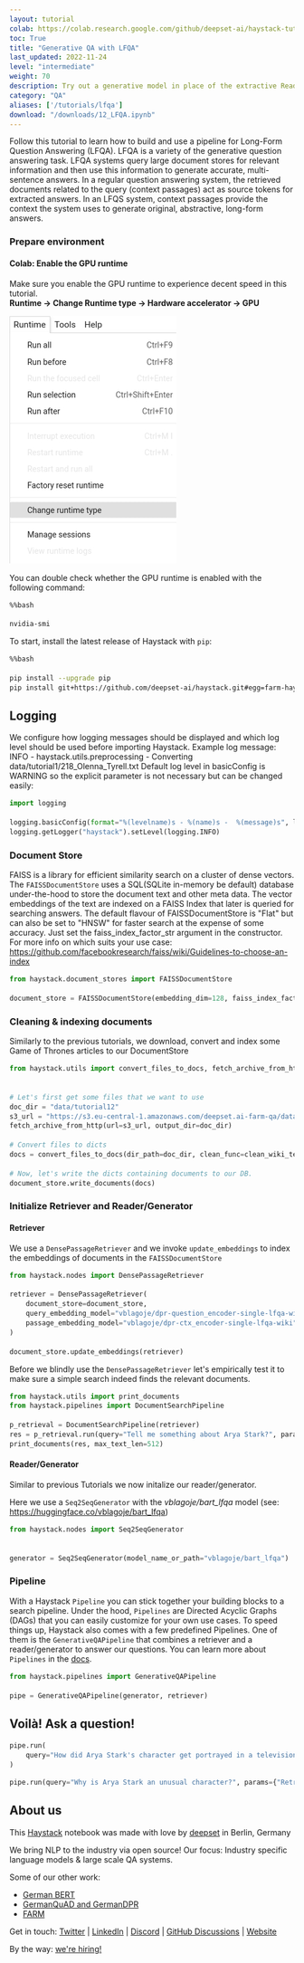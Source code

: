 ```yaml
---
layout: tutorial
colab: https://colab.research.google.com/github/deepset-ai/haystack-tutorials/blob/main/tutorials/12_LFQA.ipynb
toc: True
title: "Generative QA with LFQA"
last_updated: 2022-11-24
level: "intermediate"
weight: 70
description: Try out a generative model in place of the extractive Reader.
category: "QA"
aliases: ['/tutorials/lfqa']
download: "/downloads/12_LFQA.ipynb"
---
```

    


Follow this tutorial to learn how to build and use a pipeline for Long-Form Question Answering (LFQA). LFQA is a variety of the generative question answering task. LFQA systems query large document stores for relevant information and then use this information to generate accurate, multi-sentence answers. In a regular question answering system, the retrieved documents related to the query (context passages) act as source tokens for extracted answers. In an LFQS system, context passages provide the context the system uses to generate original, abstractive, long-form answers.

### Prepare environment

#### Colab: Enable the GPU runtime
Make sure you enable the GPU runtime to experience decent speed in this tutorial.  
**Runtime -> Change Runtime type -> Hardware accelerator -> GPU**

<img src="https://raw.githubusercontent.com/deepset-ai/haystack/main/docs/img/colab_gpu_runtime.jpg">

You can double check whether the GPU runtime is enabled with the following command:


```bash
%%bash

nvidia-smi
```

To start, install the latest release of Haystack with `pip`:


```bash
%%bash

pip install --upgrade pip
pip install git+https://github.com/deepset-ai/haystack.git#egg=farm-haystack[colab,faiss]
```

## Logging

We configure how logging messages should be displayed and which log level should be used before importing Haystack.
Example log message:
INFO - haystack.utils.preprocessing -  Converting data/tutorial1/218_Olenna_Tyrell.txt
Default log level in basicConfig is WARNING so the explicit parameter is not necessary but can be changed easily:


```python
import logging

logging.basicConfig(format="%(levelname)s - %(name)s -  %(message)s", level=logging.WARNING)
logging.getLogger("haystack").setLevel(logging.INFO)
```

### Document Store

FAISS is a library for efficient similarity search on a cluster of dense vectors.
The `FAISSDocumentStore` uses a SQL(SQLite in-memory be default) database under-the-hood
to store the document text and other meta data. The vector embeddings of the text are
indexed on a FAISS Index that later is queried for searching answers.
The default flavour of FAISSDocumentStore is "Flat" but can also be set to "HNSW" for
faster search at the expense of some accuracy. Just set the faiss_index_factor_str argument in the constructor.
For more info on which suits your use case: https://github.com/facebookresearch/faiss/wiki/Guidelines-to-choose-an-index


```python
from haystack.document_stores import FAISSDocumentStore

document_store = FAISSDocumentStore(embedding_dim=128, faiss_index_factory_str="Flat")
```

### Cleaning & indexing documents

Similarly to the previous tutorials, we download, convert and index some Game of Thrones articles to our DocumentStore


```python
from haystack.utils import convert_files_to_docs, fetch_archive_from_http, clean_wiki_text


# Let's first get some files that we want to use
doc_dir = "data/tutorial12"
s3_url = "https://s3.eu-central-1.amazonaws.com/deepset.ai-farm-qa/datasets/documents/wiki_gameofthrones_txt12.zip"
fetch_archive_from_http(url=s3_url, output_dir=doc_dir)

# Convert files to dicts
docs = convert_files_to_docs(dir_path=doc_dir, clean_func=clean_wiki_text, split_paragraphs=True)

# Now, let's write the dicts containing documents to our DB.
document_store.write_documents(docs)
```

### Initialize Retriever and Reader/Generator

#### Retriever

We use a `DensePassageRetriever` and we invoke `update_embeddings` to index the embeddings of documents in the `FAISSDocumentStore`




```python
from haystack.nodes import DensePassageRetriever

retriever = DensePassageRetriever(
    document_store=document_store,
    query_embedding_model="vblagoje/dpr-question_encoder-single-lfqa-wiki",
    passage_embedding_model="vblagoje/dpr-ctx_encoder-single-lfqa-wiki",
)

document_store.update_embeddings(retriever)
```

Before we blindly use the `DensePassageRetriever` let's empirically test it to make sure a simple search indeed finds the relevant documents.


```python
from haystack.utils import print_documents
from haystack.pipelines import DocumentSearchPipeline

p_retrieval = DocumentSearchPipeline(retriever)
res = p_retrieval.run(query="Tell me something about Arya Stark?", params={"Retriever": {"top_k": 10}})
print_documents(res, max_text_len=512)
```

#### Reader/Generator

Similar to previous Tutorials we now initalize our reader/generator.

Here we use a `Seq2SeqGenerator` with the *vblagoje/bart_lfqa* model (see: https://huggingface.co/vblagoje/bart_lfqa)




```python
from haystack.nodes import Seq2SeqGenerator


generator = Seq2SeqGenerator(model_name_or_path="vblagoje/bart_lfqa")
```

### Pipeline

With a Haystack `Pipeline` you can stick together your building blocks to a search pipeline.
Under the hood, `Pipelines` are Directed Acyclic Graphs (DAGs) that you can easily customize for your own use cases.
To speed things up, Haystack also comes with a few predefined Pipelines. One of them is the `GenerativeQAPipeline` that combines a retriever and a reader/generator to answer our questions.
You can learn more about `Pipelines` in the [docs](https://haystack.deepset.ai/docs/latest/pipelinesmd).


```python
from haystack.pipelines import GenerativeQAPipeline

pipe = GenerativeQAPipeline(generator, retriever)
```

## Voilà! Ask a question!


```python
pipe.run(
    query="How did Arya Stark's character get portrayed in a television adaptation?", params={"Retriever": {"top_k": 3}}
)
```


```python
pipe.run(query="Why is Arya Stark an unusual character?", params={"Retriever": {"top_k": 3}})
```

## About us

This [Haystack](https://github.com/deepset-ai/haystack/) notebook was made with love by [deepset](https://deepset.ai/) in Berlin, Germany

We bring NLP to the industry via open source!
Our focus: Industry specific language models & large scale QA systems.

Some of our other work:
- [German BERT](https://deepset.ai/german-bert)
- [GermanQuAD and GermanDPR](https://deepset.ai/germanquad)
- [FARM](https://github.com/deepset-ai/FARM)

Get in touch:
[Twitter](https://twitter.com/deepset_ai) | [LinkedIn](https://www.linkedin.com/company/deepset-ai/) | [Discord](https://haystack.deepset.ai/community/join) | [GitHub Discussions](https://github.com/deepset-ai/haystack/discussions) | [Website](https://deepset.ai)

By the way: [we're hiring!](https://www.deepset.ai/jobs)
